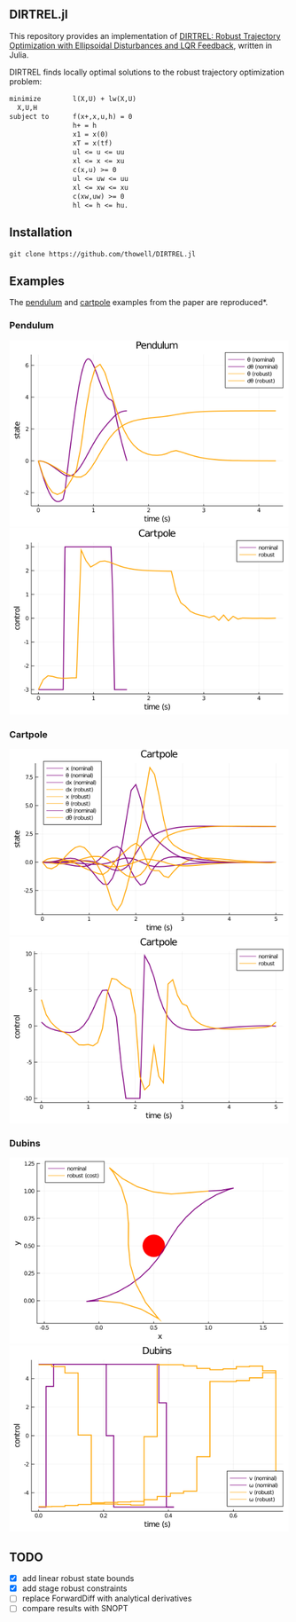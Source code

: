 ## DIRTREL.jl

This repository provides an implementation of [DIRTREL: Robust Trajectory Optimization with Ellipsoidal Disturbances and LQR Feedback](https://rexlab.stanford.edu/papers/dirtrel-auro.pdf), written in Julia.

DIRTREL finds locally optimal solutions to the robust trajectory optimization problem:
```
minimize        l(X,U) + lw(X,U)
  X,U,H
subject to      f(x+,x,u,h) = 0
                h+ = h
                x1 = x(0)
                xT = x(tf)
                ul <= u <= uu
                xl <= x <= xu
                c(x,u) >= 0
                ul <= uw <= uu
                xl <= xw <= xu
                c(xw,uw) >= 0
                hl <= h <= hu.            
```

## Installation
```code
git clone https://github.com/thowell/DIRTREL.jl
```

## Examples
The [pendulum](https://github.com/thowell/DIRTREL.jl/blob/master/examples/pendulum_robust.jl) and [cartpole](https://github.com/thowell/DIRTREL.jl/blob/master/examples/cartpole_robust.jl) examples from the paper are reproduced*.

### Pendulum
![](examples/results/pendulum_state.png)
![](examples/results/pendulum_control.png)

### Cartpole
![](examples/results/cartpole_state.png)
![](examples/results/cartpole_control.png)

### Dubins
![](examples/results/dubins_state.png)
![](examples/results/dubins_control.png)

## TODO
- [X] add linear robust state bounds
- [X] add stage robust constraints
- [ ] replace ForwardDiff with analytical derivatives
- [ ] compare results with SNOPT
